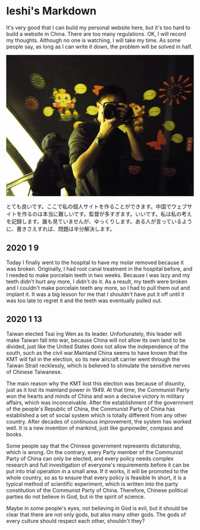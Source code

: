 # Ieshi's Markdown
It's very good that I can build my personal website here, but it's too hard to build a website in China. There are too many regulations. OK, I will record my thoughts. Although no one is watching, I will take my time. As some people say, as long as I can write it down, the problem will be solved in half.

![image](https://github.com/ieshi02/ieshi02.github.io/blob/master/img/psb.jpg)

とても良いです。ここで私の個人サイトを作ることができます。中国でウェブサイトを作るのは本当に難しいです。監督が多すぎます。いいです。私は私の考えを記録します。誰も見ていませんが、ゆっくりします。ある人が言っているように、書きさえすれば、問題は半分解決します。

## 2020 1 9
Today I finally went to the hospital to have my molar removed because it was broken. Originally, I had root canal treatment in the hospital before, and I needed to make porcelain teeth in two weeks. Because I was lazy and my teeth didn't hurt any more, I didn't do it. As a result, my teeth were broken and I couldn't make porcelain teeth any more, so I had to pull them out and implant it. It was a big lesson for me that I shouldn't have put it off until it was too late to regret it and the teeth was eventually pulled out.

## 2020 1 13

Taiwan elected Tsai ing Wen as its leader. Unfortunately, this leader will make Taiwan fall into war, because China will not allow its own land to be divided, just like the United States does not allow the independence of the south, such as the civil war.Mainland China seems to have known that the KMT will fail in the election, so its new aircraft carrier went through the Taiwan Strait recklessly, which is believed to stimulate the sensitive nerves of Chinese Taiwanese.

The main reason why the KMT lost this election was because of disunity, just as it lost its mainland power in 1949. At that time, the Communist Party won the hearts and minds of China and won a decisive victory in military affairs, which was inconceivable. After the establishment of the government of the people's Republic of China, the Communist Party of China has established a set of social system which is totally different from any other country. After decades of continuous improvement, the system has worked well. It is a new invention of mankind, just like gunpowder, compass and books.

Some people say that the Chinese government represents dictatorship, which is wrong. On the contrary, every Party member of the Communist Party of China can only be elected, and every policy needs complex research and full investigation of everyone's requirements before it can be put into trial operation in a small area. If it works, it will be promoted to the whole country, so as to ensure that every policy is feasible In short, it is a typical method of scientific experiment, which is written into the party constitution of the Communist Party of China. Therefore, Chinese political parties do not believe in God, but in the spirit of science.

Maybe in some people's eyes, not believing in God is evil, but it should be clear that there are not only gods, but also many other gods. The gods of every culture should respect each other, shouldn't they?
